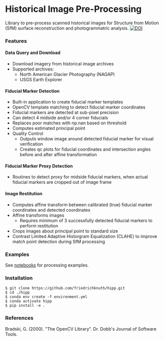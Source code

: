 # Historical Image Pre-Processing
Library to pre-process scanned historical images for Structure from Motion (SfM) surface reconstruction and photogrammatric analysis. 
[![DOI](https://zenodo.org/badge/287390486.svg)](https://zenodo.org/badge/latestdoi/287390486)


### Features

#### Data Query and Download
- Download imagery from historical image archives 
- Supported archives:
  - North American Glacier Photography (NAGAP)
  - USGS Earth Explorer

#### Fiducial Marker Detection 
- Built-in application to create fiducial marker templates
- OpenCV template matching to detect fiducial marker coordinates
- Fiducial markers are detected at sub-pixel precision
- Can detect 4 midside and/or 4 corner fiducials
- Replaces poor matches with np.nan based on threshold
- Computes estimated principal point
- Quality Control
  - Outputs window image around detected fiducial marker for visual verification
  - Creates qc plots for fiducial coordinates and intersection angles before and after affine transformation
  
#### Fiducial Marker Proxy Detection 
- Routines to detect proxy for midside fiducial markers, when actual fiducial markers are cropped out of image frame

#### Image Restitution 
- Computes affine transform between calibrated (true) fiducial marker coordinates and detected coordinates
- Affine transforms images
  - Requires minimum of 3 successfully detected fiducial markers to perform restitution
- Crops images about principal point to standard size
- Contrast Limited Adaptive Historgram Equalization (CLAHE) to improve match point detection during SfM processing

### Examples
See [notebooks](./examples/) for processing examples.

### Installation
```
$ git clone https://github.com/friedrichknuth/hipp.git
$ cd ./hipp
$ conda env create -f environment.yml
$ conda activate hipp
$ pip install -e .
```

### References

Bradski, G. (2000). "The OpenCV Library". Dr. Dobb&#x27;s Journal of Software Tools.

